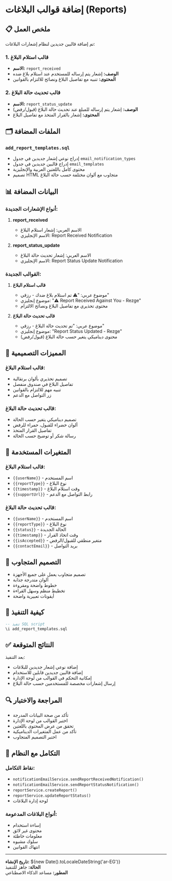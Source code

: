 # إضافة قوالب البلاغات (Reports)

## 📋 ملخص العمل

تم إضافة قالبين جديدين لنظام إشعارات البلاغات:

### 1. قالب استلام البلاغ
- **الاسم:** `report_received`
- **الوصف:** إشعار يتم إرساله للمستخدم عند استلام بلاغ ضده
- **المحتوى:** تنبيه مع تفاصيل البلاغ ونصائح للالتزام بالقوانين

### 2. قالب تحديث حالة البلاغ
- **الاسم:** `report_status_update`
- **الوصف:** إشعار يتم إرساله للمبلغ عند تحديث حالة البلاغ (قبول/رفض)
- **المحتوى:** إشعار بالقرار المتخذ مع تفاصيل البلاغ

## 🗂️ الملفات المضافة

### `add_report_templates.sql`
- إدراج نوعي إشعار جديدين في جدول `email_notification_types`
- إدراج قالبين جديدين في جدول `email_templates`
- محتوى كامل باللغتين العربية والإنجليزية
- تصميم HTML متجاوب مع ألوان مختلفة حسب حالة البلاغ

## 📊 البيانات المضافة

### أنواع الإشعارات الجديدة:
1. **report_received**
   - الاسم العربي: إشعار استلام البلاغ
   - الاسم الإنجليزي: Report Received Notification

2. **report_status_update**
   - الاسم العربي: إشعار تحديث حالة البلاغ
   - الاسم الإنجليزي: Report Status Update Notification

### القوالب الجديدة:
1. **قالب استلام البلاغ**
   - موضوع عربي: "⚠️ تم استلام بلاغ ضدك - رزقي"
   - موضوع إنجليزي: "⚠️ Report Received Against You - Rezge"
   - محتوى تحذيري مع تفاصيل البلاغ ونصائح الالتزام

2. **قالب تحديث حالة البلاغ**
   - موضوع عربي: "تم تحديث حالة البلاغ - رزقي"
   - موضوع إنجليزي: "Report Status Updated - Rezge"
   - محتوى ديناميكي يتغير حسب حالة البلاغ (قبول/رفض)

## 🎨 المميزات التصميمية

### قالب استلام البلاغ:
- تصميم تحذيري بألوان برتقالية
- تفاصيل البلاغ في صندوق منفصل
- تنبيه مهم للالتزام بالقوانين
- زر التواصل مع الدعم

### قالب تحديث حالة البلاغ:
- تصميم ديناميكي يتغير حسب الحالة
- ألوان خضراء للقبول، حمراء للرفض
- تفاصيل القرار المتخذ
- رسالة شكر أو توضيح حسب الحالة

## 🔧 المتغيرات المستخدمة

### قالب استلام البلاغ:
- `{{userName}}` - اسم المستخدم
- `{{reportType}}` - نوع البلاغ
- `{{timestamp}}` - وقت استلام البلاغ
- `{{supportUrl}}` - رابط التواصل مع الدعم

### قالب تحديث حالة البلاغ:
- `{{userName}}` - اسم المستخدم
- `{{reportType}}` - نوع البلاغ
- `{{status}}` - الحالة الجديدة
- `{{timestamp}}` - وقت اتخاذ القرار
- `{{isAccepted}}` - متغير منطقي للقبول/الرفض
- `{{contactEmail}}` - بريد التواصل

## 📱 التصميم المتجاوب

- تصميم متجاوب يعمل على جميع الأجهزة
- ألوان متدرجة جذابة
- خطوط واضحة ومقروءة
- تخطيط منظم وسهل القراءة
- أيقونات تعبيرية واضحة

## 🚀 كيفية التنفيذ

```sql
-- تنفيذ SQL script
\i add_report_templates.sql
```

## ✅ النتائج المتوقعة

بعد التنفيذ:
- إضافة نوعي إشعار جديدين للبلاغات
- إضافة قالبين جديدين قابلين للاستخدام
- إمكانية التحكم في القوالب من لوحة الإدارة
- إرسال إشعارات مخصصة للمستخدمين حسب حالة البلاغ

## 🔍 المراجعة والاختبار

- تأكد من صحة البيانات المدرجة
- اختبر القوالب من لوحة الإدارة
- تحقق من عرض المحتوى باللغتين
- تأكد من عمل المتغيرات الديناميكية
- اختبر التصميم المتجاوب

## 🔗 التكامل مع النظام

### نقاط التكامل:
- `notificationEmailService.sendReportReceivedNotification()`
- `notificationEmailService.sendReportStatusNotification()`
- `reportService.createReport()`
- `reportService.updateReportStatus()`
- لوحة إدارة البلاغات

### أنواع البلاغات المدعومة:
- إساءة استخدام
- محتوى غير لائق
- معلومات خاطئة
- سلوك مشبوه
- انتهاك القوانين

---

**تاريخ الإنشاء:** ${new Date().toLocaleDateString('ar-EG')}  
**الحالة:** جاهز للتنفيذ  
**المطور:** مساعد الذكاء الاصطناعي







